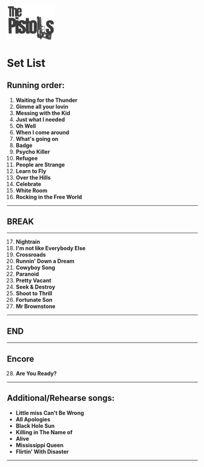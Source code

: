 <img src="p2.png" alt="Pistols Logo" width="25%" height="25%" title="logo">

# Set List 

## Running order:
1. **Waiting for the Thunder**
2. **Gimme all your lovin**
3. **Messing with the Kid**
4. **Just what I needed**
5. **Oh Well**
6. **When I come around**
7. **What's going on**
8. **Badge**
9. **Psycho Killer** 
10. **Refugee**
11. **People are Strange**
12. **Learn to Fly** 
13. **Over the Hills**
14. **Celebrate**
15. **White Room** 
16. **Rocking in the Free World**

---

## BREAK

---

17. **Nightrain** 
18. **I'm not like Everybody Else**
19. **Crossroads**
20. **Runnin' Down a Dream** 
21. **Cowyboy Song** 
22. **Paranoid**
23. **Pretty Vacant** 
24. **Seek & Destroy** 
25. **Shoot to Thrill**
26. **Fortunate Son** 
27. **Mr Brownstone**

---

## END

---

## Encore
28. **Are You Ready?**

---

## Additional/Rehearse songs:
- **Little miss Can't Be Wrong**
- **All Apologies**
- **Black Hole Sun**
- **Killing in The Name of**
- **Alive**
- **Mississippi Queen**
- **Flirtin' With Disaster**

---

